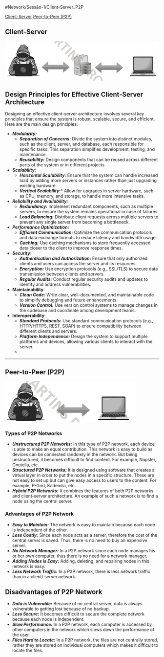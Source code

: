 #Network/Sessão-1/Client-Server_P2P

[Client-Server](#Client-Server)
[Peer-to-Peer (P2P)](#Peer-to-Peer%20(P2P))

## Client-Server

![](Imagens/Client-Server.png)

## Design Principles for Effective Client-Server Architecture

Designing an effective client-server architecture involves several key principles that ensure the system is robust, scalable, secure, and efficient. Here are the main design principles:

- ***Modularity:***
    - ***Separation of Concerns:*** Divide the system into distinct modules, such as the client, server, and database, each responsible for specific tasks. This separation simplifies development, testing, and maintenance.
    - ***Reusability:*** Design components that can be reused across different parts of the system or in different projects.
- ***Scalability:***
    - ***Horizontal Scalability:*** Ensure that the system can handle increased load by adding more servers or instances rather than just upgrading existing hardware.
    - ***Vertical Scalability*:*** Allow for upgrades in server hardware, such as CPU, memory, and storage, to handle more intensive tasks.
- ***Reliability and Availability:***
    - ***Redundancy:*** Implement redundant components, such as multiple servers, to ensure the system remains operational in case of failures.
    - ***Load Balancing:*** Distribute client requests across multiple servers to prevent any single server from becoming a bottleneck.
- ***Performance Optimization:***
    - ***Efficient Communication:*** Optimize the communication protocols and data exchange formats to reduce latency and bandwidth usage.
    - ***Caching:*** Use caching mechanisms to store frequently accessed data closer to the client to improve response times.
- ***Security***:
    - ***Authentication and Authorization:*** Ensure that only authorized clients and users can access the server and its resources.
    - ***Encryption:*** Use encryption protocols (e.g., SSL/TLS) to secure data transmission between clients and servers.
    - ***Regular Audits:*** Conduct regular security audits and updates to identify and address vulnerabilities.
- ****Maintainability****:
    - ***Clean Code:*** Write clear, well-documented, and maintainable code to simplify debugging and future enhancements.
    - ***Version Control:*** Use version control systems to manage changes in the codebase and coordinate among development teams.
- ****Interoperability****:
    - ***Standard Protocols:*** Use standard communication protocols (e.g., HTTP/HTTPS, REST, SOAP) to ensure compatibility between different clients and servers.
    - ***Platform Independence:*** Design the system to support multiple platforms and devices, allowing various clients to interact with the server.
    - 

---
## Peer-to-Peer (P2P)

![](Imagens/Peer-to-Peer.png)

### Types of P2P Networks

- ***Unstructured P2P Networks:*** In this type of P2P network, each device is able to make an equal contribution. This network is easy to build as devices can be connected randomly in the network. But being unstructured, it becomes difficult to find content. For example, Napster, Gnutella, etc.
- ***Structured P2P Networks:*** It is designed using software that creates a virtual layer in order to put the nodes in a specific structure. These are not easy to set up but can give easy access to users to the content. For example, P-Grid, Kademlia, etc. 
- ***Hybrid P2P Networks:*** It combines the features of both P2P networks and client-server architecture. An example of such a network is to find a node using the central server.

### Advantages of P2P Network

- ***Easy to Maintain:*** The network is easy to maintain because each node is independent of the other.
- ***Less Costly:*** Since each node acts as a server, therefore the cost of the central server is saved. Thus, there is no need to buy an expensive server.
- ***No Network Manager:*** In a P2P network since each node manages his or her own computer, thus there is no need for a network manager.
- ***Adding Nodes is Easy:*** Adding, deleting, and repairing nodes in this network is easy.
- ***Less Network Traffic:*** In a P2P network, there is less network traffic than in a client/ server network.

## Disadvantages of P2P Network

- ***Data is Vulnerable:*** Because of no central server, data is always vulnerable to getting lost because of no backup.
- ***Less Secure:*** It becomes difficult to secure the complete network because each node is independent. 
- ***Slow Performance:*** In a P2P network, each computer is accessed by other computers in the network which slows down the performance of the user.
- ***Files Hard to Locate:*** In a P2P network, the files are not centrally stored, rather they are stored on individual computers which makes it difficult to locate the files.